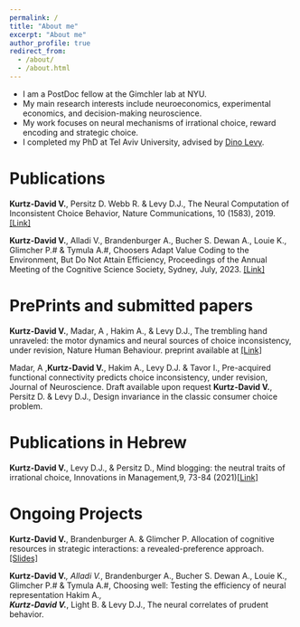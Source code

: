 ```yaml
---
permalink: /
title: "About me"
excerpt: "About me"
author_profile: true
redirect_from: 
  - /about/
  - /about.html
---
```

 
* I am a PostDoc fellow at the Gimchler lab at NYU.<br>
* My main research interests include neuroeconomics, experimental economics, and decision-making neuroscience. <br>
* My work focuses on neural mechanisms of irrational choice, reward encoding and strategic choice.<br>
* I completed my PhD at Tel Aviv University, advised by [Dino Levy](https://dinolevylab.tau.ac.il).

Publications
======
<b>Kurtz-David V.</b>, Persitz D. Webb R. & Levy D.J., The Neural Computation of Inconsistent Choice Behavior, Nature Communications, 10 (1583), 2019. [[Link]](https://doi.org/10.1038/s41467-019-09343-2) <br>

<b>Kurtz-David V.</b>, Alladi V., Brandenburger A., Bucher S. Dewan A., Louie K., Glimcher P.# & Tymula A.#, Choosers Adapt Value Coding to the Environment, But Do Not Attain Efficiency, Proceedings of the Annual Meeting of the Cognitive Science Society, Sydney, July, 2023. [[Link]](/files/vered-cogsi.pdf)


PrePrints and submitted papers 
======
<b>Kurtz-David V.</b>, Madar, A , Hakim A., & Levy D.J., The trembling hand unraveled: the motor dynamics and neural sources of choice inconsistency, under revision, Nature Human Behaviour. preprint available at [[Link]](https://www.biorxiv.org/content/10.1101/2022.12.20.521216v1)<br>

Madar, A ,<b>Kurtz-David V.</b>, Hakim A., Levy D.J. & Tavor I., Pre-acquired functional connectivity predicts choice inconsistency, under revision, Journal of Neuroscience. Draft available upon request 
<b>Kurtz-David V.</b>, Persitz D. & Levy D.J., Design invariance in the classic consumer choice problem.

Publications in Hebrew
=====
<b>Kurtz-David V.</b>, Levy D.J., & Persitz D., Mind blogging: the neutral traits of irrational choice, Innovations in Management,9, 73-84 (2021)[[Link]](https://coller.tau.ac.il/sites/coller.tau.ac.il/files/media_server/Recanati/management/newsletter/august2021/Levy.pdf) 

Ongoing Projects
====
<b>Kurtz-David V.</b>, Brandenburger A. & Glimcher P. Allocation of cognitive resources in strategic interactions: a revealed-preference approach. [[Slides]](/files/presentation.pdf) <br>

<b>Kurtz-David V.*</b>, Alladi V.*, Brandenburger A., Bucher S. Dewan A., Louie K., Glimcher P.# & Tymula A.#, Choosing well: Testing the efficiency of neural representation
Hakim A.*,<br>
<b>Kurtz-David V.*</b>, Light B. & Levy D.J., The neural correlates of prudent behavior.



